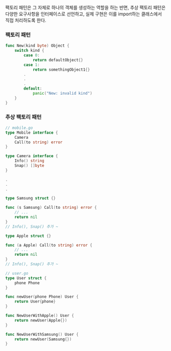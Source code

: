 팩토리 패턴은 그 자체로 하나의 객체를 생성하는 역할을 하는 반면, 추상 팩토리 패턴은 다양한 요구사항을 인터페이스로 선언하고, 실제 구현은 이를 import하는 클래스에서 직접 처리하도록 한다. <br>

### 팩토리 패턴
```go
func New(kind byte) Object {
    switch kind {
        case 0:
            return defaultObject{}
        case 1:
            return somethingObject1{}
        .
        .
        .
        default:
            panic("New: invalid kind")
    }
}

```

### 추상 팩토리 패턴
```go
// mobile.go
type Mobile interface {
    Camera
    Call(to string) error 
}

type Camera interface {
    Info() string
    Snap() []byte
}

.
.
.

type Samsung struct {}

func (s Samsung) Call(to string) error {
    // ...
    return nil 
}
// Info(), Snap() 추가 ~

type Apple struct {}

func (a Apple) Call(to string) error {
    // ...
    return nil 
}
// Info(), Snap() 추가 ~

// user.go
type User struct {
    phone Phone
}

func newUser(phone Phone) User {
    return User{phone}
}

func NewUserWithApple() User {
    return newUser(Apple{})
}

func NewUserWithSamsung() User {
    return newUser(Samsung{})
}
```